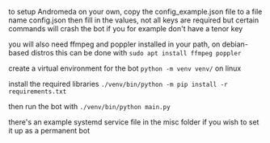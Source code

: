 to setup Andromeda on your own, copy the config_example.json file to a file name config.json then fill in the values, not all keys are required but certain commands will crash the bot if you for example don't have a tenor key

you will also need ffmpeg and poppler installed in your path, on debian-based distros this can be done with `sudo apt install ffmpeg poppler`

create a virtual environment for the bot `python -m venv venv/` on linux

install the required libraries `./venv/bin/python -m pip install -r requirements.txt`

then run the bot with `./venv/bin/python main.py`



there's an example systemd service file in the misc folder if you wish to set it up as a permanent bot
